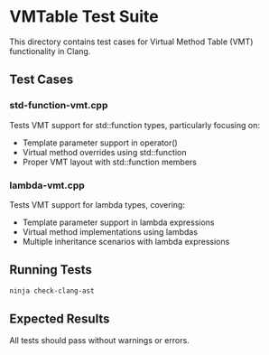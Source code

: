 # VMTable Test Suite

This directory contains test cases for Virtual Method Table (VMT) functionality in Clang.

## Test Cases

### std-function-vmt.cpp
Tests VMT support for std::function types, particularly focusing on:
- Template parameter support in operator()
- Virtual method overrides using std::function
- Proper VMT layout with std::function members

### lambda-vmt.cpp
Tests VMT support for lambda types, covering:
- Template parameter support in lambda expressions
- Virtual method implementations using lambdas
- Multiple inheritance scenarios with lambda expressions

## Running Tests
```bash
ninja check-clang-ast
```

## Expected Results
All tests should pass without warnings or errors.
